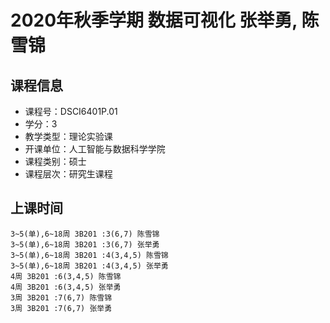 # 2020年秋季学期 数据可视化 张举勇, 陈雪锦






## 课程信息

- 课程号：DSCI6401P.01
- 学分：3
- 教学类型：理论实验课
- 开课单位：人工智能与数据科学学院
- 课程类别：硕士
- 课程层次：研究生课程

## 上课时间

```
3~5(单),6~18周 3B201 :3(6,7) 陈雪锦
3~5(单),6~18周 3B201 :3(6,7) 张举勇
3~5(单),6~18周 3B201 :4(3,4,5) 陈雪锦
3~5(单),6~18周 3B201 :4(3,4,5) 张举勇
4周 3B201 :6(3,4,5) 陈雪锦
4周 3B201 :6(3,4,5) 张举勇
3周 3B201 :7(6,7) 陈雪锦
3周 3B201 :7(6,7) 张举勇
```

